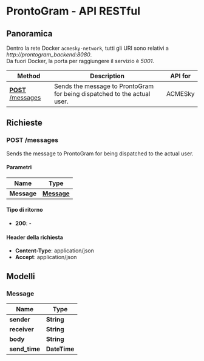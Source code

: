 # ProntoGram - API RESTful

## Panoramica

Dentro la rete Docker `acmesky-network`, tutti gli URI sono relativi a *http://prontogram_backend:8080*.  
Da fuori Docker, la porta per raggiungere il servizio è *5001*.

| Method                             | Description                                                              | API for |
|------------------------------------|--------------------------------------------------------------------------|---------|
| [**POST** /messages](#sendmessage) | Sends the message to ProntoGram for being dispatched to the actual user. | ACMESky |

## Richieste

<a name="sendMessage"></a>
### **POST** /messages
Sends the message to ProntoGram for being dispatched to the actual user.

#### Parametri

| Name        | Type                             |
|-------------|----------------------------------|
| **Message** | [**Message**](#message) |

#### Tipo di ritorno

- **200**: -

#### Header della richiesta

- **Content-Type**: application/json
- **Accept**: application/json


## Modelli

<a name="message"></a>
### Message

| Name           | Type         |
|----------------|--------------|
| **sender**     | **String**   |
| **receiver**   | **String**   |
| **body**       | **String**   |
| **send\_time** | **DateTime** |
